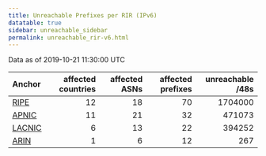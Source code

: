 ```yaml
---
title: Unreachable Prefixes per RIR (IPv6)
datatable: true
sidebar: unreachable_sidebar
permalink: unreachable_rir-v6.html
---
```


Data as of 2019-10-21 11:30:00 UTC


<div class="datatable-begin"></div>

| Anchor                                         |   affected countries |   affected ASNs |   affected prefixes |   unreachable /48s |
|:-----------------------------------------------|---------------------:|----------------:|--------------------:|-------------------:|
| [RIPE](unreachable_RIPE_NCC_RPKI_Root-v6.html) |                   12 |              18 |                  70 |            1704000 |
| [APNIC](unreachable_APNIC_RPKI_Root-v6.html)   |                   11 |              21 |                  32 |             471073 |
| [LACNIC](unreachable_LACNIC_RPKI_Root-v6.html) |                    6 |              13 |                  22 |             394252 |
| [ARIN](unreachable_ARIN-v6.html)               |                    1 |               6 |                  12 |                267 |

<div class="datatable-end"></div>
